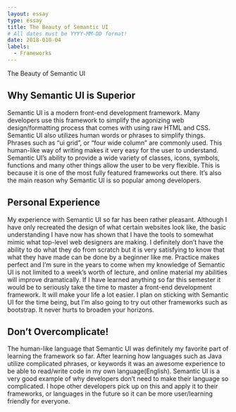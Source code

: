 ```yaml
---
layout: essay
type: essay
title: The Beauty of Semantic UI
# All dates must be YYYY-MM-DD format!
date: 2018-010-04
labels:
  - Frameworks
---
```

The Beauty of Semantic UI

<h2>Why Semantic UI is Superior</h2>

<p>Semantic UI is a modern front-end development framework. Many developers use this framework to simplify the agonizing web design/formatting process that comes with using raw HTML and CSS. Semantic UI also utilizes human words or phrases to simplify things. Phrases such as “ui grid”, or “four wide column” are commonly used. This human-like way of writing makes it very easy for the user to understand. Semantic UI’s ability to provide a wide variety of classes, icons, symbols, functions and many other things allow the user to be very flexible. This is because it is one of the most fully featured frameworks out there. It’s also the main reason why Semantic UI is so popular among developers.</p>

<h2> Personal Experience </h2>
<p>My experience with Semantic UI so far has been rather pleasant. Although I have only recreated the design of what certain websites look like, the basic understanding I have now has shown that I have the tools to somewhat mimic what top-level web designers are making. I definitely don’t have the ability to do what they do from scratch but it is very satisfying to know that what they have made can be done by a beginner like me. Practice makes perfect and I’m sure in the years to come when my knowledge of Semantic UI is not limited to a week’s worth of lecture, and online material my abilities will improve dramatically. If I have learned anything so far this semester it would be to seriously take the time to master a front-end development framework. It will make your life a lot easier. I plan on sticking with Semantic UI for the time being, but I’m also going to try out other frameworks such as bootstrap. It never hurts to broaden your horizons.  </p>

<h2> Don’t Overcomplicate! </h2>
<p>The human-like language that Semantic UI was definitely my favorite part of learning the framework so far. After learning how languages such as Java utilize complicated phrases, or keywords it was an awesome experience to be able to read/write code in my own language(English). Semantic UI  is a very good example of why developers don’t need to make their language so complicated. I hope other developers pick up on this and apply it to their frameworks, or languages in the future so it can be more user/learning friendly for everyone. </p>

